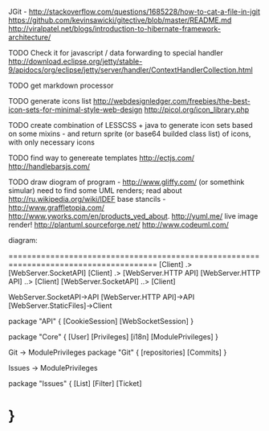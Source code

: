 JGit - http://stackoverflow.com/questions/1685228/how-to-cat-a-file-in-jgit
https://github.com/kevinsawicki/gitective/blob/master/README.md
http://viralpatel.net/blogs/introduction-to-hibernate-framework-architecture/


TODO Check it for javascript / data forwarding to special handler
http://download.eclipse.org/jetty/stable-9/apidocs/org/eclipse/jetty/server/handler/ContextHandlerCollection.html


TODO get markdown processor

TODO generate icons list
http://webdesignledger.com/freebies/the-best-icon-sets-for-minimal-style-web-design
http://picol.org/icon_library.php

TODO create combination of LESSCSS + java to generate icon sets based on some mixins - and return sprite (or base64 builded class list) of icons, with only necessary icons

TODO find way to genereate templates
http://ectjs.com/
http://handlebarsjs.com/

TODO draw diogram of program - http://www.gliffy.com/ (or somethink simular)
need to find some UML renders;
read about http://ru.wikipedia.org/wiki/IDEF
base stancils - http://www.graffletopia.com/
http://www.yworks.com/en/products_yed_about.
http://yuml.me/ live image render!
http://plantuml.sourceforge.net/
http://www.codeuml.com/


diagram:

======================================================================================
[Client] .> [WebServer.SocketAPI]
[Client] .> [WebServer.HTTP API]
[WebServer.HTTP API] ..> [Client]
[WebServer.SocketAPI] ..> [Client]

WebServer.SocketAPI->API
[WebServer.HTTP API]->API
[WebServer.StaticFiles]->Client

package "API" {
    [CookieSession]
    [WebSocketSession]
}

package "Core" {
    [User]
    [Privileges]
    [i18n]
    [ModulePrivileges]
}

Git -> ModulePrivileges
package "Git" {
    [repositories]
    [Commits]
}

Issues -> ModulePrivileges

package "Issues" {
    [List]
    [Filter]
    [Ticket]

}
======================================================================================